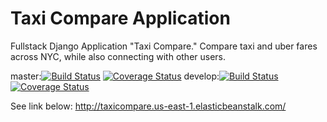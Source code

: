 # Taxi Compare Application
Fullstack Django Application "Taxi Compare." Compare taxi and uber fares across NYC, while also connecting with other users.


master:[![Build Status](https://app.travis-ci.com/gcivil-nyu-org/INET-Wednesday-Spring2024-Team-3.svg?token=MY9L9yB3gev7shxrKkWs&branch=master)](https://app.travis-ci.com/gcivil-nyu-org/INET-Wednesday-Spring2024-Team-3) [![Coverage Status](https://coveralls.io/repos/github/gcivil-nyu-org/INET-Wednesday-Spring2024-Team-3/badge.svg?branch=YiboUnittest)](https://coveralls.io/github/gcivil-nyu-org/INET-Wednesday-Spring2024-Team-3?branch=YiboUnittest)
develop:[![Build Status](https://app.travis-ci.com/gcivil-nyu-org/INET-Wednesday-Spring2024-Team-3.svg?token=MY9L9yB3gev7shxrKkWs&branch=develop)](https://app.travis-ci.com/gcivil-nyu-org/INET-Wednesday-Spring2024-Team-3) [![Coverage Status](https://coveralls.io/repos/github/gcivil-nyu-org/INET-Wednesday-Spring2024-Team-3/badge.svg?branch=YiboUnittest)](https://coveralls.io/github/gcivil-nyu-org/INET-Wednesday-Spring2024-Team-3?branch=YiboUnittest)

See link below:
http://taxicompare.us-east-1.elasticbeanstalk.com/
